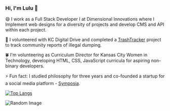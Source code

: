 ### Hi, I'm Lulu 👋

😄 I work as a Full Stack Developer I at Dimensional Innovations where I Implement web designs for a diversity of projects and develop CMS and API within each project.

🌱 I volunteered with KC Digital Drive and completed a [TrashTracker](https://github.com/codeforkansascity/TrashTrackerWebApp) project to track community reports of illegal dumping.

🍀 I'm volunteering as Curriculum Director for Kansas City Women in Technology, developing HTML, CSS, JavaScript curricula for aspiring non-binary developers.

⚡ Fun fact: I studied philosophy for three years and co-founded a startup for a social media platform - [Symposia](https://www.projectsymposia.com/).

[![Top Langs](https://github-readme-stats.vercel.app/api/top-langs/?username=lulu-cao&layout=compact)](https://github.com/lulu-cao/github-readme-stats)

<!-- ### Some Interesting Blog Posts -->
<!--posts:start-->
<!--posts:end-->

<!-- ### Recent blog posts -->
<img src="https://picsum.photos/200/300/?random" alt="Random Image">
